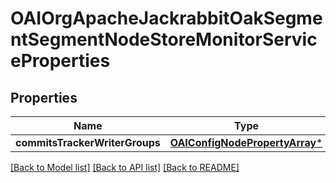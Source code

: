 # OAIOrgApacheJackrabbitOakSegmentSegmentNodeStoreMonitorServiceProperties

## Properties
Name | Type | Description | Notes
------------ | ------------- | ------------- | -------------
**commitsTrackerWriterGroups** | [**OAIConfigNodePropertyArray***](OAIConfigNodePropertyArray.md) |  | [optional] 

[[Back to Model list]](../README.md#documentation-for-models) [[Back to API list]](../README.md#documentation-for-api-endpoints) [[Back to README]](../README.md)


